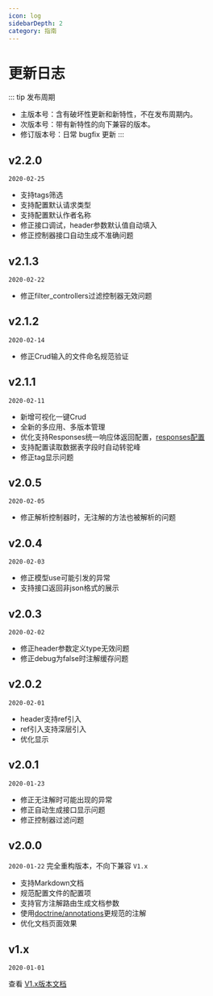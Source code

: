 ```yaml
---
icon: log
sidebarDepth: 2
category: 指南
---
```


# 更新日志

::: tip 发布周期
- 主版本号：含有破坏性更新和新特性，不在发布周期内。
- 次版本号：带有新特性的向下兼容的版本。
- 修订版本号：日常 bugfix 更新
:::


## v2.2.0
`2020-02-25`

- 支持tags筛选
- 支持配置默认请求类型
- 支持配置默认作者名称
- 修正接口调试，header参数默认值自动填入
- 修正控制器接口自动生成不准确问题


## v2.1.3
`2020-02-22`

- 修正filter_controllers过滤控制器无效问题

## v2.1.2
`2020-02-14`

- 修正Crud输入的文件命名规范验证



## v2.1.1
`2020-02-11`

- 新增可视化一键Crud
- 全新的多应用、多版本管理
- 优化支持Responses统一响应体返回配置，[responses配置](/v2/config/#responses)
- 支持配置读取数据表字段时自动转驼峰
- 修正tag显示问题


## v2.0.5
`2020-02-05`

- 修正解析控制器时，无注解的方法也被解析的问题

## v2.0.4
`2020-02-03`

- 修正模型use可能引发的异常
- 支持接口返回非json格式的展示

## v2.0.3
`2020-02-02`

- 修正header参数定义type无效问题
- 修正debug为false时注解缓存问题
## v2.0.2
`2020-02-01`

- header支持ref引入
- ref引入支持深层引入
- 优化显示

## v2.0.1
`2020-01-23`

- 修正无注解时可能出现的异常
- 修正自动生成接口显示问题
- 修正控制器过滤问题

## v2.0.0
`2020-01-22`
完全重构版本，不向下兼容 `V1.x`

- 支持Markdown文档
- 规范配置文件的配置项
- 支持官方注解路由生成文档参数
- 使用[doctrine/annotations](https://github.com/doctrine/annotations)更规范的注解
- 优化文档页面效果

## v1.x
`2020-01-01`

查看 [V1.x版本文档](/v1/)





